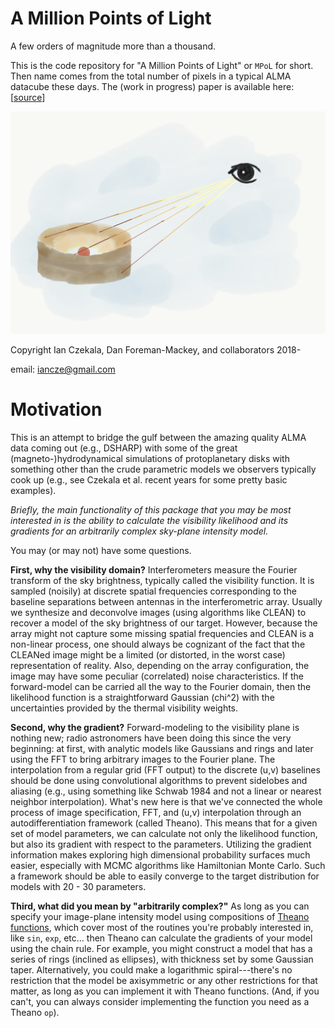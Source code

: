 # A Million Points of Light
A few orders of magnitude more than a thousand.

This is the code repository for "A Million Points of Light" or ``MPoL`` for short. Then name comes from the total number of pixels in a typical ALMA datacube these days. The (work in progress) paper is available here: [[source](https://github.com/iancze/million-points-of-tex)]

![Logo](logo.png)

Copyright Ian Czekala, Dan Foreman-Mackey, and collaborators 2018-

email: iancze@gmail.com


# Motivation

This is an attempt to bridge the gulf between the amazing quality ALMA data coming out (e.g., DSHARP) with some of the great (magneto-)hydrodynamical simulations of protoplanetary disks with something other than the crude parametric models we observers typically cook up (e.g., see Czekala et al. recent years for some pretty basic examples).

*Briefly, the main functionality of this package that you may be most interested in is the ability to calculate the visibility likelihood and its gradients for an arbitrarily complex sky-plane intensity model.*

You may (or may not) have some questions.

**First, why the visibility domain?** Interferometers measure the Fourier transform of the sky brightness, typically called the visibility function. It is sampled (noisily) at discrete spatial frequencies corresponding to the baseline separations between antennas in the interferometric array. Usually we synthesize and deconvolve images (using algorithms like CLEAN) to recover a model of the sky brightness of our target. However, because the array might not capture some missing spatial frequencies and CLEAN is a non-linear process, one should always be cognizant of the fact that the CLEANed image might be a limited (or distorted, in the worst case) representation of reality. Also, depending on the array configuration, the image may have some peculiar (correlated) noise characteristics. If the forward-model can be carried all the way to the Fourier domain, then the likelihood function is a straightforward Gaussian (chi^2) with the uncertainties provided by the thermal visibility weights.

**Second, why the gradient?** Forward-modeling to the visibility plane is nothing new; radio astronomers have been doing this since the very beginning: at first, with analytic models like Gaussians and rings and later using the FFT to bring arbitrary images to the Fourier plane. The interpolation from a regular grid (FFT output) to the discrete (u,v) baselines should be done using convolutional algorithms to prevent sidelobes and aliasing (e.g., using something like Schwab 1984 and not a linear or nearest neighbor interpolation). What's new here is that we've connected the whole process of image specification, FFT, and (u,v) interpolation through an autodifferentiation framework (called Theano). This means that for a given set of model parameters, we can calculate not only the likelihood function, but also its gradient with respect to the parameters. Utilizing the gradient information makes exploring high dimensional probability surfaces much easier, especially with MCMC algorithms like Hamiltonian Monte Carlo. Such a framework should be able to easily converge to the target distribution for models with 20 - 30 parameters.

**Third, what did you mean by "arbitrarily complex?"**
As long as you can specify your image-plane intensity model using compositions of [Theano functions](http://deeplearning.net/software/theano/tutorial/index.html#tutorial), which cover most of the routines you're probably interested in, like `sin`, `exp`, etc... then Theano can calculate the gradients of your model using the chain rule. For example, you might construct a model that has a series of rings (inclined as ellipses), with thickness set by some Gaussian taper. Alternatively, you could make a logarithmic spiral---there's no restriction that the model be axisymmetric or any other restrictions for that matter, as long as you can implement it with Theano functions. (And, if you can't, you can always consider implementing the function you need as a Theano `op`).
